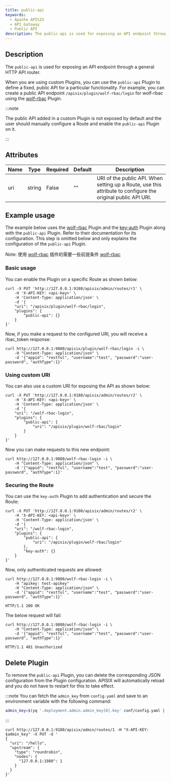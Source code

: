 ```yaml
---
title: public-api
keywords:
  - Apache APISIX
  - API Gateway
  - Public API
description: The public-api is used for exposing an API endpoint through a general HTTP API router.
---
```


<!--
#
# Licensed to the Apache Software Foundation (ASF) under one or more
# contributor license agreements.  See the NOTICE file distributed with
# this work for additional information regarding copyright ownership.
# The ASF licenses this file to You under the Apache License, Version 2.0
# (the "License"); you may not use this file except in compliance with
# the License.  You may obtain a copy of the License at
#
#     http://www.apache.org/licenses/LICENSE-2.0
#
# Unless required by applicable law or agreed to in writing, software
# distributed under the License is distributed on an "AS IS" BASIS,
# WITHOUT WARRANTIES OR CONDITIONS OF ANY KIND, either express or implied.
# See the License for the specific language governing permissions and
# limitations under the License.
#
-->

## Description

The `public-api` is used for exposing an API endpoint through a general HTTP API router.

When you are using custom Plugins, you can use the `public-api` Plugin to define a fixed, public API for a particular functionality. For example, you can create a public API endpoint `/apisix/plugin/wolf-rbac/login` for wolf-rbac using the [wolf-rbac](./wolf-rbac.md) Plugin.

:::note

The public API added in a custom Plugin is not exposed by default and the user should manually configure a Route and enable the `public-api` Plugin on it.

:::

## Attributes

| Name | Type   | Required | Default | Description                                                                                                                                                  |
|------|--------|----------|---------|--------------------------------------------------------------------------------------------------------------------------------------------------------------|
| uri  | string | False    | ""      | URI of the public API. When setting up a Route, use this attribute to configure the original public API URI. |

## Example usage

The example below uses the [wolf-rbac](./wolf-rbac.md) Plugin and the [key-auth](./key-auth.md) Plugin along with the `public-api` Plugin. Refer to their documentation for its configuration. This step is omitted below and only explains the configuration of the `public-api` Plugin.

Note: 使用 [wolf-rbac](./wolf-rbac.md) 插件的需要一些前提条件 [wolf-rbac](./wolf-rbac.md#pre-requisites)

### Basic usage

You can enable the Plugin on a specific Route as shown below:

```shell
curl -X PUT 'http://127.0.0.1:9180/apisix/admin/routes/r1' \
    -H 'X-API-KEY: <api-key>' \
    -H 'Content-Type: application/json' \
    -d '{
    "uri": "/apisix/plugin/wolf-rbac/login",
    "plugins": {
        "public-api": {}
    }
}'
```

Now, if you make a request to the configured URI, you will receive a rbac_token response:

```shell
curl http://127.0.0.1:9080/apisix/plugin/wolf-rbac/login -i \
    -H "Content-Type: application/json" \
    -d '{"appid": "restful", "username":"test", "password":"user-password", "authType":1}'
```

### Using custom URI

You can also use a custom URI for exposing the API as shown below:

```shell
curl -X PUT 'http://127.0.0.1:9180/apisix/admin/routes/r2' \
    -H 'X-API-KEY: <api-key>' \
    -H 'Content-Type: application/json' \
    -d '{
    "uri": "/wolf-rbac-login",
    "plugins": {
        "public-api": {
            "uri": "/apisix/plugin/wolf-rbac/login"
        }
    }
}'
```

Now you can make requests to this new endpoint:

```shell
curl http://127.0.0.1:9080/wolf-rbac-login -i \
    -H "Content-Type: application/json" \
    -d '{"appid": "restful", "username":"test", "password":"user-password", "authType":1}'
```

### Securing the Route

You can use the `key-auth` Plugin to add authentication and secure the Route:

```shell
curl -X PUT 'http://127.0.0.1:9180/apisix/admin/routes/r2' \
    -H 'X-API-KEY: <api-key>' \
    -H 'Content-Type: application/json' \
    -d '{
    "uri": "/wolf-rbac-login",
    "plugins": {
        "public-api": {
            "uri": "/apisix/plugin/wolf-rbac/login"
        },
        "key-auth": {}
    }
}'
```

Now, only authenticated requests are allowed:

```shell
curl http://127.0.0.1:9080/wolf-rbac-login -i \
    -H "apikey: test-apikey"
    -H "Content-Type: application/json" \
    -d '{"appid": "restful", "username":"test", "password":"user-password", "authType":1}'
```

```shell
HTTP/1.1 200 OK
```

The below request will fail:

```shell
curl http://127.0.0.1:9080/wolf-rbac-login -i \
    -H "Content-Type: application/json" \
    -d '{"appid": "restful", "username":"test", "password":"user-password", "authType":1}'
```

```shell
HTTP/1.1 401 Unauthorized
```

## Delete Plugin

To remove the `public-api` Plugin, you can delete the corresponding JSON configuration from the Plugin configuration. APISIX will automatically reload and you do not have to restart for this to take effect.

:::note
You can fetch the `admin_key` from `config.yaml` and save to an environment variable with the following command:

```bash
admin_key=$(yq '.deployment.admin.admin_key[0].key' conf/config.yaml | sed 's/"//g')
```

:::

```shell
curl http://127.0.0.1:9180/apisix/admin/routes/1 -H "X-API-KEY: $admin_key" -X PUT -d '
{
  "uri": "/hello",
  "upstream": {
    "type": "roundrobin",
    "nodes": {
      "127.0.0.1:1980": 1
    }
  }
}'
```
